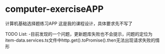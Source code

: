 # computer-exerciseAPP
计算机基础选择题练习APP
这是我的课程设计，具体要求先不写了

TODO List:
    -目前发现的一个问题，更新题库失败也不会提示，问题的定位为item-data.services.ts文件中http.get().toPromise().then无法出现请求失败的情形